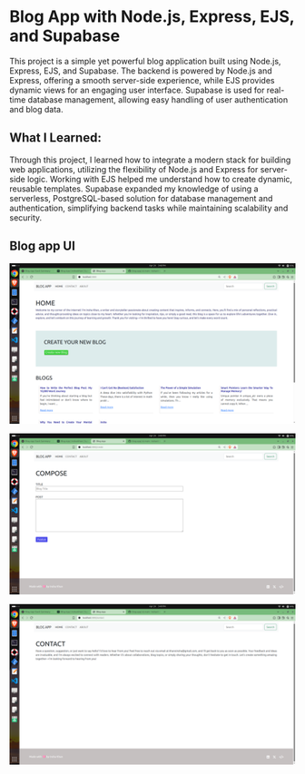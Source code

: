 # Blog App with Node.js, Express, EJS, and Supabase
This project is a simple yet powerful blog application built using Node.js, Express, EJS, and Supabase. The backend is powered by Node.js and Express, offering a smooth server-side experience, while EJS provides dynamic views for an engaging user interface. Supabase is used for real-time database management, allowing easy handling of user authentication and blog data.

## What I Learned:
Through this project, I learned how to integrate a modern stack for building web applications, utilizing the flexibility of Node.js and Express for server-side logic. Working with EJS helped me understand how to create dynamic, reusable templates. Supabase expanded my knowledge of using a serverless, PostgreSQL-based solution for database management and authentication, simplifying backend tasks while maintaining scalability and security.

## Blog app UI
![UI of Home Page](./images/home_ss.png)

![Compose a Blog Page](./images/compose_ss.png)

![Contact Page](./images/contact_ss.png)

